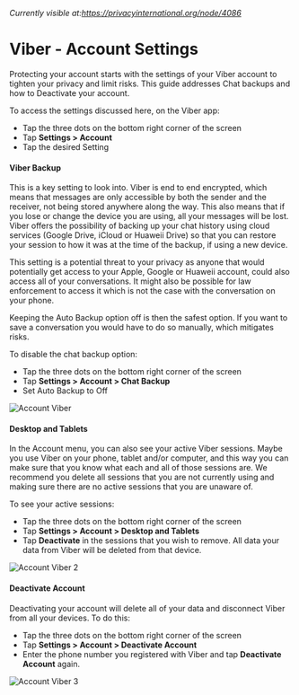 *Currently visible at:https://privacyinternational.org/node/4086*

# Viber - Account Settings

Protecting your account starts with the settings of your Viber account to tighten your privacy and limit risks. This guide addresses Chat backups and how to Deactivate your account.

To access the settings discussed here, on the Viber app:

* Tap the three dots on the bottom right corner of the screen
* Tap **Settings > Account**
* Tap the desired Setting

#### Viber Backup


This is a key setting to look into. Viber is end to end encrypted, which means that messages are only accessible by both the sender and the receiver, not being stored anywhere along the way. This also means that if you lose or change the device you are using, all your messages will be lost. Viber offers the possibility of backing up your chat history using cloud services (Google Drive, iCloud or Huaweii Drive) so that you can restore your session to how it was at the time of the backup, if using a new device.

This setting is a potential threat to your privacy as anyone that would potentially get access to your Apple, Google or Huaweii account, could also access all of your conversations. It might also be possible for law enforcement to access it which is not the case with the conversation on your phone.

Keeping the Auto Backup option off is then the safest option. If you want to save a conversation you would have to do so manually, which mitigates risks.

To disable the chat backup option:

* Tap the three dots on the bottom right corner of the screen
* Tap **Settings > Account > Chat Backup**
* Set Auto Backup to Off


![Account Viber](../../images/Viber/viber-account-1.PNG?raw=true)

#### Desktop and Tablets

In the Account menu, you can also see your active Viber sessions. Maybe you use Viber on your phone, tablet and/or computer, and this way you can make sure that you know what each and all of those sessions are. We recommend you delete all sessions that you are not currently using and making sure there are no active sessions that you are unaware of.

To see your active sessions:

* Tap the three dots on the bottom right corner of the screen
* Tap **Settings > Account > Desktop and Tablets**
* Tap **Deactivate** in the sessions that you wish to remove. All data your data from Viber will be deleted from that device.

![Account Viber 2](../../images/Viber/viber-account-2.PNG?raw=true)

#### Deactivate Account

Deactivating your account will delete all of your data and disconnect Viber from all your devices. To do this:

* Tap the three dots on the bottom right corner of the screen
* Tap **Settings > Account > Deactivate Account**
* Enter the phone number you registered with Viber and tap **Deactivate Account** again.

![Account Viber 3](../../images/Viber/viber-account-3.PNG?raw=true)
